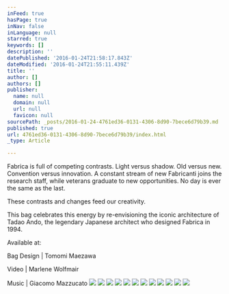 ```yaml
---
inFeed: true
hasPage: true
inNav: false
inLanguage: null
starred: true
keywords: []
description: ''
datePublished: '2016-01-24T21:58:17.843Z'
dateModified: '2016-01-24T21:55:11.439Z'
title: ''
author: []
authors: []
publisher:
  name: null
  domain: null
  url: null
  favicon: null
sourcePath: _posts/2016-01-24-4761ed36-0131-4306-8d90-7bece6d79b39.md
published: true
url: 4761ed36-0131-4306-8d90-7bece6d79b39/index.html
_type: Article

---
```

Fabrica is full of competing contrasts. 
Light versus shadow. Old versus new. Convention versus innovation. A 
constant stream of new Fabricanti joins the research staff, while 
veterans graduate to new opportunities. No day is ever the same as the 
last. 

These contrasts and changes feed our creativity. 

This bag celebrates this energy by re-envisioning the iconic 
architecture of Tadao Ando, the legendary Japanese architect who 
designed Fabrica in 1994\.

Available at: 

Bag Design | Tomomi Maezawa

Video | Marlene Wolfmair

Music | Giacomo Mazzucato
![](https://the-grid-user-content.s3-us-west-2.amazonaws.com/0afc4649-8748-4e0d-8438-ade12c68c8bc.png)
![](https://the-grid-user-content.s3-us-west-2.amazonaws.com/21aab724-056b-430a-a5b5-4d8410fb65ca.png)
![](https://the-grid-user-content.s3-us-west-2.amazonaws.com/d3d4151f-8865-4ffe-bbb1-0273b3778066.png)
![](https://the-grid-user-content.s3-us-west-2.amazonaws.com/a20c0627-17a7-4309-9a66-d66c7222ba7e.png)
![](https://the-grid-user-content.s3-us-west-2.amazonaws.com/7603e90d-f102-44b4-9087-9480689b765c.png)
![](https://the-grid-user-content.s3-us-west-2.amazonaws.com/1bb3532e-855c-4845-a912-5cee062865c9.png)
![](https://the-grid-user-content.s3-us-west-2.amazonaws.com/5850163b-4939-4720-ba1a-41aaf11458b1.png)
![](https://the-grid-user-content.s3-us-west-2.amazonaws.com/43a6c457-83e9-44c3-844f-ea0965aa5962.png)
![](https://the-grid-user-content.s3-us-west-2.amazonaws.com/8c97a1f4-94be-4b28-adbd-de2d600fba7c.png)
![](https://the-grid-user-content.s3-us-west-2.amazonaws.com/bcd6e6c2-06fa-44ff-8cff-40db267a4b97.png)
![](https://the-grid-user-content.s3-us-west-2.amazonaws.com/370946f2-ff0a-4540-8f67-4333e2952616.png)
![](https://the-grid-user-content.s3-us-west-2.amazonaws.com/0cd70708-cf85-421f-9588-54a9ac6ca95d.png)